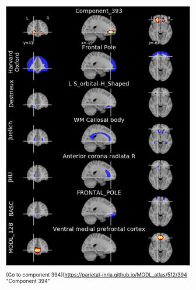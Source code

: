


![393](preliminary/393.jpg "Component 393")

[Go to component 394](https://parietal-inria.github.io/MODL_atlas/512/394 "Component 394"